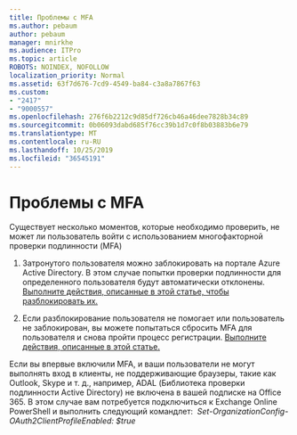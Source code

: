 ```yaml
---
title: Проблемы с MFA
ms.author: pebaum
author: pebaum
manager: mnirkhe
ms.audience: ITPro
ms.topic: article
ROBOTS: NOINDEX, NOFOLLOW
localization_priority: Normal
ms.assetid: 63f7d676-7cd9-4549-ba84-c3a8a7867f63
ms.custom:
- "2417"
- "9000557"
ms.openlocfilehash: 276f6b2212c9d85df726cb46a46dee7828b34c89
ms.sourcegitcommit: 0b06093dabd685f76cc39b1d7c0f8b03883b6e79
ms.translationtype: MT
ms.contentlocale: ru-RU
ms.lasthandoff: 10/25/2019
ms.locfileid: "36545191"
---
```

# <a name="issues-with-mfa"></a>Проблемы с MFA
Существует несколько моментов, которые необходимо проверить, не может ли пользователь войти с использованием многофакторной проверки подлинности (MFA)

1. Затронутого пользователя можно заблокировать на портале Azure Active Directory. В этом случае попытки проверки подлинности для определенного пользователя будут автоматически отклонены. [Выполните действия, описанные в этой статье, чтобы разблокировать их.](https://docs.microsoft.com/azure/active-directory/authentication/howto-mfa-mfasettings#block-and-unblock-users)

2. Если разблокирование пользователя не помогает или пользователь не заблокирован, вы можете попытаться сбросить MFA для пользователя и снова пройти процесс регистрации. [Выполните действия, описанные в этой статье.](https://docs.microsoft.com/azure/active-directory/authentication/howto-mfa-userdevicesettings#require-users-to-provide-contact-methods-again)

Если вы впервые включили MFA, и ваши пользователи не могут выполнять вход в клиенты, не поддерживающие браузеры, такие как Outlook, Skype и т. д., например, ADAL (Библиотека проверки подлинности Active Directory) не включена в вашей подписке на Office 365. В этом случае вам потребуется подключиться к Exchange Online PowerShell и выполнить следующий командлет:  *Set-OrganizationConfig-OAuth2ClientProfileEnabled: $true*